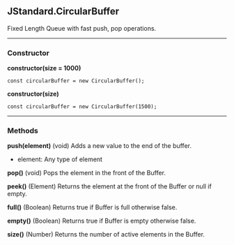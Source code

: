 ## JStandard.CircularBuffer

Fixed Length Queue with fast push, pop operations. 

----------

### Constructor ###

**constructor(size = 1000)** 

    const circularBuffer = new CircularBuffer();

**constructor(size)**

    const circularBuffer = new CircularBuffer(1500);

----------

### Methods ###

**push(element)** (void) Adds a new value to the end of the buffer. 

- element: Any type of element

**pop()** (void) Pops the element in the front of the Buffer.

**peek()** (Element) Returns the element at the front of the Buffer or null if empty.

**full()** (Boolean) Returns true if Buffer is full otherwise false. 

**empty()** (Boolean) Returns true if Buffer is empty otherwise false.

**size()** (Number) Returns the number of active elements in the Buffer.


